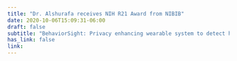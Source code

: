 ```yaml
---
title: "Dr. Alshurafa receives NIH R21 Award from NIBIB"
date: 2020-10-06T15:09:31-06:00
draft: false
subtitle: "BehaviorSight: Privacy enhancing wearable system to detect health risk behaviors in real-time"
has_link: false
link: 
---
```






